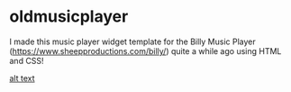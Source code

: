 # oldmusicplayer
I made this music player widget template for the Billy Music Player (https://www.sheepproductions.com/billy/) quite a while ago using HTML and CSS! <br />

[alt text](mpvisual.gif)
